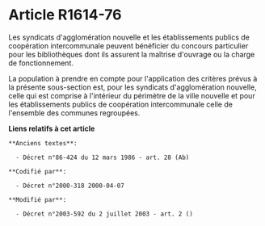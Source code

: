 # Article R1614-76

Les syndicats d'agglomération nouvelle et les établissements publics de coopération intercommunale peuvent bénéficier du
concours particulier pour les bibliothèques dont ils assurent la maîtrise d'ouvrage ou la charge de fonctionnement.

La population à prendre en compte pour l'application des critères prévus à la présente sous-section est, pour les syndicats
d'agglomération nouvelle, celle qui est comprise à l'intérieur du périmètre de la ville nouvelle et pour les établissements
publics de coopération intercommunale celle de l'ensemble des communes regroupées.

**Liens relatifs à cet article**

	**Anciens textes**:

	  - Décret n°86-424 du 12 mars 1986 - art. 28 (Ab)

	**Codifié par**:

	  - Décret n°2000-318 2000-04-07

	**Modifié par**:

	  - Décret n°2003-592 du 2 juillet 2003 - art. 2 ()
